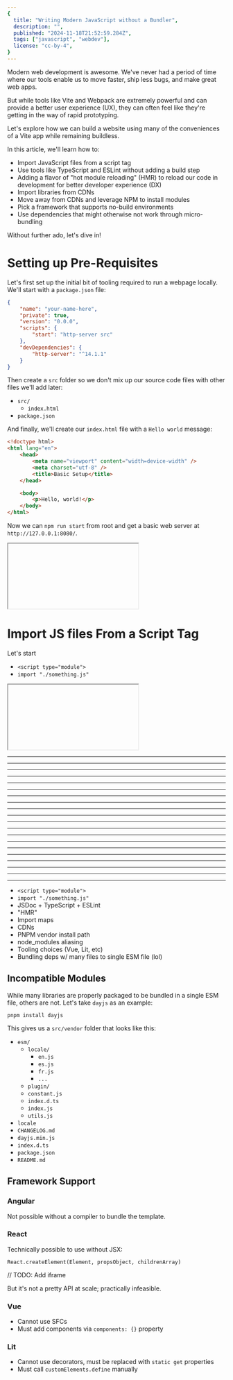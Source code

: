 ```yaml
---
{
  title: "Writing Modern JavaScript without a Bundler",
  description: "",
  published: "2024-11-18T21:52:59.284Z",
  tags: ["javascript", "webdev"],
  license: "cc-by-4",
}
---
```


Modern web development is awesome. We've never had a period of time where our tools enable us to move faster, ship less bugs, and make great web apps.

But while tools like Vite and Webpack are extremely powerful and can provide a better user experience (UX), they can often feel like they're getting in the way of rapid prototyping.

Let's explore how we can build a website using many of the conveniences of a Vite app while remaining buildless.

In this article, we'll learn how to:

- Import JavaScript files from a script tag
- Use tools like TypeScript and ESLint without adding a build step
- Adding a flavor of "hot module reloading" (HMR) to reload our code in development for better developer experience (DX)
- Import libraries from CDNs
- Move away from CDNs and leverage NPM to install modules
- Pick a framework that supports no-build environments
- Use dependencies that might otherwise not work through micro-bundling

Without further ado, let's dive in!

# Setting up Pre-Requisites

Let's first set up the initial bit of tooling required to run a webpage locally. We'll start with a `package.json` file:

```json
{
	"name": "your-name-here",
	"private": true,
	"version": "0.0.0",
	"scripts": {
		"start": "http-server src"
	},
	"devDependencies": {
		"http-server": "^14.1.1"
	}
}
```

Then create a `src` folder so we don't mix up our source code files with other files we'll add later:

<!-- ::start:filetree -->

- `src/`
  - `index.html`
- `package.json`

<!-- ::end:filetree -->

And finally, we'll create our `index.html` file with a `Hello world` message:

```html
<!doctype html>
<html lang="en">
	<head>
		<meta name="viewport" content="width=device-width" />
		<meta charset="utf-8" />
		<title>Basic Setup</title>
	</head>

	<body>
		<p>Hello, world!</p>
	</body>
</html>
```

Now we can `npm run start` from root and get a basic web server at `http://127.0.0.1:8080/`.

<iframe data-frame-title="Basic Setup - StackBlitz" src="pfp-code:./basic-setup?template=node&embed=1&file=src%2Findex.html"></iframe>

# Import JS files From a Script Tag

Let's start 

- `<script type="module">`
- `import "./something.js"`

<iframe data-frame-title="JS Files Script Tag - StackBlitz" src="pfp-code:./js-files-script-tag?template=node&embed=1&file=src%2Fscript.js"></iframe>

--------

--------

--------

--------

--------

--------

--------

--------

--------

--------

--------

--------

--------

--------

--------

--------

--------

--------

--------

--------




- `<script type="module">`
- `import "./something.js"`
- JSDoc + TypeScript + ESLint
- "HMR"
- Import maps
- CDNs
- PNPM vendor install path
- node_modules aliasing
- Tooling choices (Vue, Lit, etc)
- Bundling deps w/ many files to single ESM file (lol)



## Incompatible Modules

While many libraries are properly packaged to be bundled in a single ESM file, others are not. Let's take `dayjs` as an example:

```shell
pnpm install dayjs
```

This gives us a `src/vendor` folder that looks like this:

<!-- ::start:filetree -->

- `esm/`
	- `locale/`
		- `en.js`
		- `es.js`
		- `fr.js`
		- `...`
	- `plugin/`
	- `constant.js`
	- `index.d.ts`
	- `index.js`
	- `utils.js`
- `locale`
- `CHANGELOG.md`
- `dayjs.min.js`
- `index.d.ts`
- `package.json`
- `README.md`

<!-- ::end:filetree -->

## Framework Support

<!-- ::start:tabs -->

### Angular

Not possible without a compiler to bundle the template.

### React

Technically possible to use without JSX:

```
React.createElement(Element, propsObject, childrenArray)
```

// TODO: Add iframe

But it's not a pretty API at scale; practically infeasible.

### Vue

- Cannot use SFCs
- Must add components via `components: {}` property

### Lit

- Cannot use decorators, must be replaced with `static get` properties
- Must call `customElements.define` manually

<!-- ::end:tabs -->

